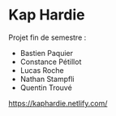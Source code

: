 # Kap Hardie

 Projet fin de semestre :
 <ul>
  <li>Bastien Paquier</li>
  <li>Constance Pétillot</li>
  <li>Lucas Roche</li>
  <li>Nathan Stampfli</li>
   <li>Quentin Trouvé</li>
</ul>

https://kaphardie.netlify.com/
